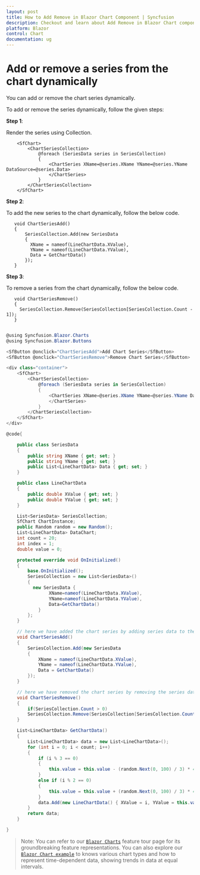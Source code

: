```yaml
---
layout: post
title: How to Add Remove in Blazor Chart Component | Syncfusion
description: Checkout and learn about Add Remove in Blazor Chart component of Syncfusion, and more details.
platform: Blazor
control: Chart
documentation: ug
---
```


<!-- markdownlint-disable MD036 -->

# Add or remove a series from the chart dynamically

You can add or remove the chart series dynamically.

To add or remove the series dynamically, follow the given steps:

**Step 1**:

 Render the series using Collection.

```
    <SfChart>
        <ChartSeriesCollection>
            @foreach (SeriesData series in SeriesCollection)
            {
                <ChartSeries XName=@series.XName YName=@series.YName DataSource=@series.Data>
                </ChartSeries>
            }
        </ChartSeriesCollection>
    </SfChart>
  ```

**Step 2**:

To add the new series to the chart dynamically, follow the below code.

 ```
    void ChartSeriesAdd()
    {
        SeriesCollection.Add(new SeriesData
        {
          XName = nameof(LineChartData.XValue),
          YName = nameof(LineChartData.YValue),
          Data = GetChartData()
        });
    }
 ```

**Step 3**:

To remove a series from the chart dynamically, follow the below code.

 ```
    void ChartSeriesRemove()
    {
      SeriesCollection.Remove(SeriesCollection[SeriesCollection.Count - 1]);
    }
 ```

```csharp

@using Syncfusion.Blazor.Charts
@using Syncfusion.Blazor.Buttons

<SfButton @onclick="ChartSeriesAdd">Add Chart Series</SfButton>
<SfButton @onclick="ChartSeriesRemove">Remove Chart Series</SfButton>

<div class="container">
    <SfChart>
        <ChartSeriesCollection>
            @foreach (SeriesData series in SeriesCollection)
            {
                <ChartSeries XName=@series.XName YName=@series.YName DataSource=@series.Data>
                </ChartSeries>
            }
        </ChartSeriesCollection>
    </SfChart>
</div>

@code{

    public class SeriesData
    {
        public string XName { get; set; }
        public string YName { get; set; }
        public List<LineChartData> Data { get; set; }
    }

    public class LineChartData
    {
        public double XValue { get; set; }
        public double YValue { get; set; }
    }

    List<SeriesData> SeriesCollection;
    SfChart ChartInstance;
    public Random random = new Random();
    List<LineChartData> DataChart;
    int count = 20;
    int index = 1;
    double value = 0;

    protected override void OnInitialized()
    {
        base.OnInitialized();
        SeriesCollection = new List<SeriesData>()
        {
          new SeriesData {
                XName=nameof(LineChartData.XValue),
                YName=nameof(LineChartData.YValue),
                Data=GetChartData()
            }
        };
    }

    // here we have added the chart series by adding series data to the SeriesCollection list.
    void ChartSeriesAdd()
    {
        SeriesCollection.Add(new SeriesData
        {
            XName = nameof(LineChartData.XValue),
            YName = nameof(LineChartData.YValue),
            Data = GetChartData()
        });
    }

    // here we have removed the chart series by removing the series data in the SeriesCollection list.
    void ChartSeriesRemove()
    {
        if(SeriesCollection.Count > 0)
        SeriesCollection.Remove(SeriesCollection[SeriesCollection.Count - 1]);
    }

    List<LineChartData> GetChartData()
    {
        List<LineChartData> data = new List<LineChartData>();
        for (int i = 0; i < count; i++)
        {
            if (i % 3 == 0)
            {
                this.value = this.value - (random.Next(0, 100) / 3) * 4;
            }
            else if (i % 2 == 0)
            {
                this.value = this.value + (random.Next(0, 100) / 3) * 4;
            }
            data.Add(new LineChartData() { XValue = i, YValue = this.value });
        }
        return data;
    }

}

```

> Note: You can refer to our [`Blazor Charts`](https://www.syncfusion.com/blazor-components/blazor-charts) feature tour page for its groundbreaking feature representations. You can also explore our [`Blazor Chart example`](https://blazor.syncfusion.com/demos/chart/line?theme=bootstrap4) to knows various chart types and how to represent time-dependent data, showing trends in data at equal intervals.